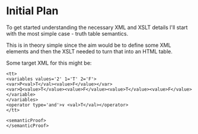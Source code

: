 # Initial Plan

To get started understanding the necessary XML and XSLT details I'll start with the most simple case - truth table semantics.

This is in theory simple since the aim would be to define some XML elements and then the XSLT needed to turn that into an HTML table.

Some target XML for this might be:

    <tt>
    <variables values='2' 1='T' 2='F'>
    <var>P<val>T</val><value>F</value></var>
    <var>Q<value>T</value><value>F</value><value>T</value><value>F</value></variable>
    </variables>
    <operator type='and'>∨ <val>T</val></operator>
    </tt>
    
    <semanticProof>
    </semanticProof>
